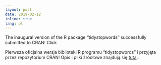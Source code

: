 ```yaml
---
layout: post
date: 2019-02-12
inline: true
lang: pl
---
```


The inaugural version of the R package “tidystopwords” successfully submitted to CRAN! Click

Pierwsza oficjalna wersja biblioteki R programu “tidystopwords” i przyjęta przez repozytorium CRAN! Opis i pliki źródłowe znajdują się [tutaj](https://github.com/computationalstylistics/tidystopwords).